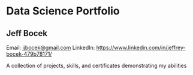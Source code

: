# Data Science Portfolio
## Jeff Bocek
Email: jjbocek@gmail.com
LinkedIn: https://www.linkedin.com/in/jeffrey-bocek-479b78171/

A collection of projects, skills, and certificates demonstrating my abilities
